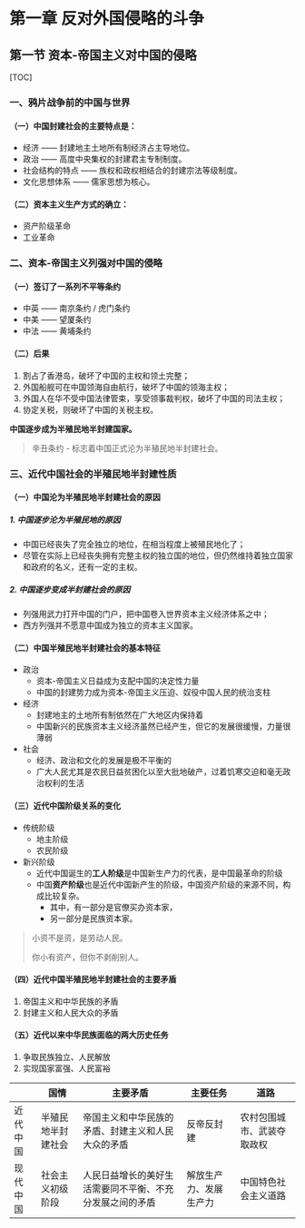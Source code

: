 # 第一章 反对外国侵略的斗争

## 第一节 资本-帝国主义对中国的侵略

[TOC]

### 一、鸦片战争前的中国与世界

#### （一）中国封建社会的主要特点是：

- 经济 —— 封建地主土地所有制经济占主导地位。
- 政治 —— 高度中央集权的封建君主专制制度。
- 社会结构的特点 —— 族权和政权相结合的封建宗法等级制度。
- 文化思想体系 —— 儒家思想为核心。



#### （二）资本主义生产方式的确立：

- 资产阶级革命
- 工业革命



### 二、资本-帝国主义列强对中国的侵略

#### （一）签订了一系列不平等条约

- 中英 —— 南京条约 / 虎门条约
- 中美 —— 望厦条约
- 中法 —— 黄埔条约



#### （二）后果

1. 割占了香港岛，破坏了中国的主权和领土完整；
2. 外国船舰可在中国领海自由航行，破坏了中国的领海主权；
3. 外国人在华不受中国法律管束，享受领事裁判权，破坏了中国的司法主权；
4. 协定关税，则破坏了中国的关税主权。

**中国逐步成为半殖民地半封建国家。**

> 辛丑条约 - 标志着中国正式沦为半殖民地半封建社会。



### 三、近代中国社会的半殖民地半封建性质

#### （一）中国沦为半殖民地半封建社会的原因

##### 1. 中国逐步沦为半殖民地的原因

- 中国已经丧失了完全独立的地位，在相当程度上被殖民地化了；
- 尽管在实际上已经丧失拥有完整主权的独立国的地位，但仍然维持着独立国家和政府的名义，还有一定的主权。



##### 2. 中国逐步变成半封建社会的原因

- 列强用武力打开中国的门户，把中国卷入世界资本主义经济体系之中；
- 西方列强并不愿意中国成为独立的资本主义国家。



#### （二）中国半殖民地半封建社会的基本特征

- 政治
  - 资本-帝国主义日益成为支配中国的决定性力量
  - 中国的封建势力成为资本-帝国主义压迫、奴役中国人民的统治支柱
- 经济
  - 封建地主的土地所有制依然在广大地区内保持着
  - 中国新兴的民族资本主义经济虽然已经产生，但它的发展很缓慢，力量很薄弱
- 社会
  - 经济、政治和文化的发展是极不平衡的
  - 广大人民尤其是农民日益贫困化以至大批地破产，过着饥寒交迫和毫无政治权利的生活



#### （三）近代中国阶级关系的变化

- 传统阶级
  - 地主阶级
  - 农民阶级
- 新兴阶级
  - 近代中国诞生的**工人阶级**是中国新生产力的代表，是中国最革命的阶级
  - 中国**资产阶级**也是近代中国新产生的阶级，中国资产阶级的来源不同，构成比较复杂。
    - 其中，有一部分是官僚买办资本家，
    - 另一部分是民族资本家。

> 小资不是资，是劳动人民。
>
> 你小有资产，但你不剥削别人。



#### （四）近代中国半殖民地半封建社会的主要矛盾

1. 帝国主义和中华民族的矛盾
2. 封建主义和人民大众的矛盾



#### （五）近代以来中华民族面临的两大历史任务

1. 争取民族独立、人民解放
2. 实现国家富强、人民富裕



|          | 国情               | 主要矛盾                                                 | 主要任务               | 道路                       |
| -------- | ------------------ | -------------------------------------------------------- | ---------------------- | -------------------------- |
| 近代中国 | 半殖民地半封建社会 | 帝国主义和中华民族的矛盾、封建主义和人民大众的矛盾       | 反帝反封建             | 农村包围城市、武装夺取政权 |
| 现代中国 | 社会主义初级阶段   | 人民日益增长的美好生活需要同不平衡、不充分发展之间的矛盾 | 解放生产力、发展生产力 | 中国特色社会主义道路       |



